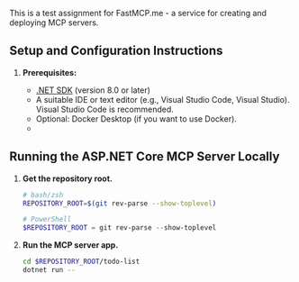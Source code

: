 This is a test assignment for FastMCP.me - a service for creating and deploying MCP servers.

## Setup and Configuration Instructions

1.  **Prerequisites:**

    *   [.NET SDK](https://dotnet.microsoft.com/en-us/download) (version 8.0 or later)
    *   A suitable IDE or text editor (e.g., Visual Studio Code, Visual Studio). Visual Studio Code is recommended.
    *   Optional: Docker Desktop (if you want to use Docker).
    *   
## Running the ASP.NET Core MCP Server Locally

1.  **Get the repository root.**

    ```bash
    # bash/zsh
    REPOSITORY_ROOT=$(git rev-parse --show-toplevel)
    ```

    ```powershell
    # PowerShell
    $REPOSITORY_ROOT = git rev-parse --show-toplevel
    ```

2.  **Run the MCP server app.**

    ```bash
    cd $REPOSITORY_ROOT/todo-list
    dotnet run --
